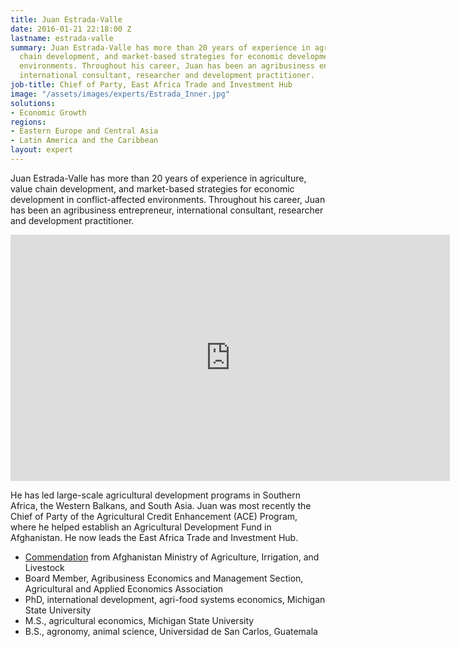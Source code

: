 ```yaml
---
title: Juan Estrada-Valle
date: 2016-01-21 22:18:00 Z
lastname: estrada-valle
summary: Juan Estrada-Valle has more than 20 years of experience in agriculture, value
  chain development, and market-based strategies for economic development in conflict-affected
  environments. Throughout his career, Juan has been an agribusiness entrepreneur,
  international consultant, researcher and development practitioner.
job-title: Chief of Party, East Africa Trade and Investment Hub
image: "/assets/images/experts/Estrada_Inner.jpg"
solutions:
- Economic Growth
regions:
- Eastern Europe and Central Asia
- Latin America and the Caribbean
layout: expert
---
```


Juan Estrada-Valle has more than 20 years of experience in agriculture, value chain development, and market-based strategies for economic development in conflict-affected environments. Throughout his career, Juan has been an agribusiness entrepreneur, international consultant, researcher and development practitioner.

<iframe allowfullscreen="" frameborder="0" height="394" mozallowfullscreen="" src="https://player.vimeo.com/video/35273230?title=0&amp;byline=0&amp;portrait=0" webkitallowfullscreen="" width="703"></iframe>

He has led large-scale agricultural development programs in Southern Africa, the Western Balkans, and South Asia. Juan was most recently the Chief of Party of the Agricultural Credit Enhancement (ACE) Program, where he helped establish an Agricultural Development Fund in Afghanistan. He now leads the East Africa Trade and Investment Hub.

* [Commendation](http://) from Afghanistan Ministry of Agriculture, Irrigation, and Livestock
* Board Member, Agribusiness Economics and Management Section, Agricultural and Applied Economics Association
* PhD, international development, agri-food systems economics, Michigan State University
* M.S., agricultural economics, Michigan State University
* B.S., agronomy, animal science, Universidad de San Carlos, Guatemala